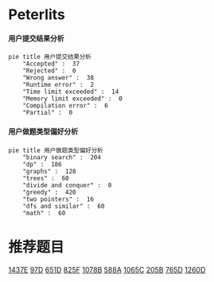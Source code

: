 # Peterlits

<!-- tabs:start -->



#### **用户提交结果分析**

```mermaid
pie title 用户提交结果分析
    "Accepted" :  37
    "Rejected" :  0
    "Wrong answer" :  38
    "Runtime error" :  2
    "Time limit exceeded" :  14
    "Memory limit exceeded" :  0
    "Compilation error" :  6
    "Partial" :  0
```

#### **用户做题类型偏好分析**

```mermaid
pie title 用户做题类型偏好分析
    "binary search" :  204
    "dp" :  186
    "graphs" :  128
    "trees" :  60
    "divide and conquer" :  0
    "greedy" :  420
    "two pointers" :  16
    "dfs and similar" :  60
    "math" :  60
```



<!-- tabs:end -->
# 推荐题目
[1437E](https://codeforces.com/contest/1437/problem/E)
[97D](https://codeforces.com/contest/97/problem/D)
[651D](https://codeforces.com/contest/651/problem/D)
[825F](https://codeforces.com/contest/825/problem/F)
[1078B](https://codeforces.com/contest/1078/problem/B)
[588A](https://codeforces.com/contest/588/problem/A)
[1065C](https://codeforces.com/contest/1065/problem/C)
[205B](https://codeforces.com/contest/205/problem/B)
[765D](https://codeforces.com/contest/765/problem/D)
[1260D](https://codeforces.com/contest/1260/problem/D)
